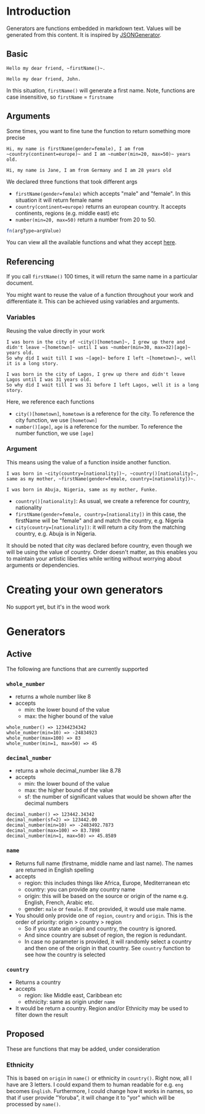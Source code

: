 # Introduction

Generators are functions embedded in markdown text. Values will be generated from this content.
It is inspired by [JSONGenerator](https://www.jsongenerator.io/).

## Basic

```
Hello my dear friend, ~firstName()~.
```
```
Hello my dear friend, John.
```
In this situation, `firstName()` will generate a first name.
Note, functions are case insensitive, so `firstName` = `firstname`

## Arguments
Some times, you want to fine tune the function to return something more precise

```
Hi, my name is firstName(gender=female), I am from ~country(continent=europe)~ and I am ~number(min=20, max=50)~ years old.
```
```
Hi, my name is Jane, I am from Germany and I am 28 years old
```

We declared three functions that took different args

- `firstName(gender=female)` which accepts "male" and "female". In this situation it will return female name
- `country(continent=europe)` returns an european country. It accepts continents, regions (e.g. middle east) etc
- `number(min=20, max=50)` return a number from 20 to 50.

```ts
fn(argType=argValue)
```

You can view all the available functions and what they accept [here](http://story-binder.adeolaade.com/generators).

## Referencing
If you call `firstName()` 100 times, it will return the same name in a particular document.

You might want to reuse the value of a function throughout your work and differentiate it. This can be achieved using variables and arguments.

### Variables

Reusing the value directly in your work

```
I was born in the city of ~city()[hometown]~, I grew up there and didn't leave ~[hometown]~ until I was ~number(min=30, max=32)[age]~ years old.
So why did I wait till I was ~[age]~ before I left ~[hometown]~, well it is a long story.
```
```
I was born in the city of Lagos, I grew up there and didn't leave Lagos until I was 31 years old.
So why did I wait till I was 31 before I left Lagos, well it is a long story.
```
Here, we reference each functions
- `city()[hometown]`, `hometown` is a reference for the city. To reference the city function, we use `[hometown]`
- `number()[age]`, `age` is a reference for the number. To reference the number function, we use `[age]`

### Argument
This means using the value of a function inside another function.

```
I was born in ~city(country=[nationality])~, ~country()[nationality]~, same as my mother, ~firstName(gender=female, country=[nationality])~.
```

```
I was born in Abuja, Nigeria, same as my mother, Funke.
```

- `country()[nationality]`: As usual, we create a reference for country, nationality
- `firstName(gender=female, country=[nationality])` in this case, the firstName will be "female" and and match the country, e.g. Nigeria
- `city(country=[nationality])`: it will return a city from the matching country, e.g. Abuja is in Nigeria.

It should be noted that city was declared before country, even though we will be using the value of country. Order doesn't matter, as this enables you to maintain your artistic liberties while writing without worrying about arguments or dependencies.

# Creating your own generators
No support yet, but it's in the wood work

# Generators

## Active
The following are functions that are currently supported

### `whole_number`

- returns a whole number like 8
- accepts
  - min: the lower bound of the value
  - max: the higher bound of the value

```
whole_number() => 12344234342
whole_number(min=10) => -24834923
whole_number(max=100) => 83
whole_number(min=1, max=50) => 45
```


### `decimal_number`

- returns a whole decimal_number like 8.78
- accepts
  - min: the lower bound of the value
  - max: the higher bound of the value
  - sf: the number of significant values that would be shown after the decimal numbers

```
decimal_number() => 123442.34342
decimal_number(sf=2) => 123442.00
decimal_number(min=10) => -2483492.7873
decimal_number(max=100) => 83.7898
decimal_number(min=1, max=50) => 45.8589
```

### `name`

- Returns full name (firstname, middle name and last name). The names are returned in English spelling
- accepts
  - region: this includes things like Africa, Europe, Mediterranean etc
  - country: you can provide any country name
  - origin: this will be based on the source or origin of the name e.g. English, French, Arabic etc.
  - gender: `male` or `female`. If not provided, it would use male name.
- You should only provide one of `region`, `country` and `origin`. This is the order of priority: origin > country > region
  - So if you state an origin and country, the country is ignored.
  - And since country are subset of region, the region is redundant.
  - In case no parameter is provided, it will randomly select a country and then one of the origin in that country. See `country` function to see how the country is selected

### `country`
- Returns a country
- accepts
  - region: like Middle east, Caribbean etc
  - ethnicity: same as origin under `name`
- It would be return a country. Region and/or Ethnicity may be used to filter down the result

## Proposed
These are functions that may be added, under consideration

### Ethnicity
This is based on `origin` in `name()` or ethnicity in `country()`. Right now, all I have are 3 letters. I could expand them to human readable for e.g. `eng` becomes `English`. Furthermore, I could change how it works in names, so that if user provide "Yoruba", it will change it to "yor" which will be processed by `name()`.
